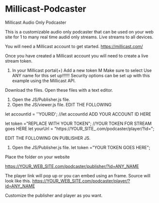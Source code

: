 # Millicast-Podcaster
Millicast Audio Only Podcaster

This is a customizable audio only podcaster that can be used on your web site for 1 to many real time audid only streams.
Live streams to all devices.

You will need a Millicast account to get started.
https://millicast.com/

Once you have created a Millicast account you will need to create a live stream token.
1. In your Millicast portal(+) Add a new token M
Make sure to select Use ANY name for this set up!!!!!!
Security options can be set up with this example using the Millicast API.


Download the files.
Open these files with a text editor.
1. Open the JS/Publisher.js file.
2. Open the JS/viewer.js file.
EDIT THE FOLLOWING

let accountId = ''YOURID'; //let accountId ADD YOUR ACCOUNT ID HERE

let token ="REPLACE WITH YOUR TOKEN";   //YOUR TOKEN FOR STREAM goes HERE
let yourUrl = "https://YOUR_SITE_.com/podcaster/player/?id=";

EDIT THE FOLLOWING ON PUBLISHER JS.
1. Open the JS/Publisher.js file.
let token ="YOUR TOKEN GOES HERE";

Place the folder on your website 

https://YOUR_WEB_SITE.com/podcaster/publisher/?id=ANY_NAME

The player link will pop up or you can embed using an frame. Source will look like this.
https://YOUR_WEB_SITE.com/podcaster/player/?id=ANY_NAME

Customize the publisher and player as you want.


